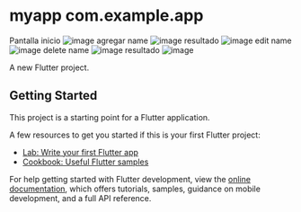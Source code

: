 # myapp com.example.app
Pantalla inicio
![image](https://github.com/user-attachments/assets/7fe78eab-96fc-4a4c-9f88-928978219ae0)
agregar name
![image](https://github.com/user-attachments/assets/8336bf69-b652-4f75-a58f-b3e223fc110e)
resultado
![image](https://github.com/user-attachments/assets/7da732dd-d7f7-485f-a0c3-77234b6de9e9)
edit name
![image](https://github.com/user-attachments/assets/7ae4e2a4-be8d-426a-8877-3a1fa18a8e8e)
delete name
![image](https://github.com/user-attachments/assets/f04401f4-91e4-4937-96dd-328479e0f80b)
resultado
![image](https://github.com/user-attachments/assets/9c6e75eb-16ff-4fee-9ff0-cdaba2570a98)



A new Flutter project.

## Getting Started

This project is a starting point for a Flutter application.

A few resources to get you started if this is your first Flutter project:

- [Lab: Write your first Flutter app](https://docs.flutter.dev/get-started/codelab)
- [Cookbook: Useful Flutter samples](https://docs.flutter.dev/cookbook)

For help getting started with Flutter development, view the
[online documentation](https://docs.flutter.dev/), which offers tutorials,
samples, guidance on mobile development, and a full API reference.
